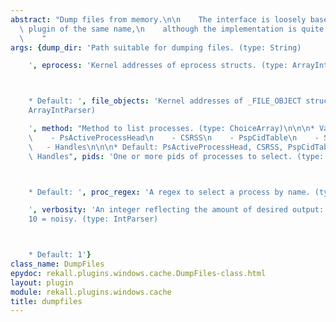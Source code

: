 ```yaml
---
abstract: "Dump files from memory.\n\n    The interface is loosely based on the Volatility\
  \ plugin of the same name,\n    although the implementation is quite different.\n\
  \    "
args: {dump_dir: 'Path suitable for dumping files. (type: String)

    ', eprocess: 'Kernel addresses of eprocess structs. (type: ArrayIntParser)



    * Default: ', file_objects: 'Kernel addresses of _FILE_OBJECT structs. (type:
    ArrayIntParser)

    ', method: "Method to list processes. (type: ChoiceArray)\n\n\n* Valid Choices:\n\
    \    - PsActiveProcessHead\n    - CSRSS\n    - PspCidTable\n    - Sessions\n \
    \   - Handles\n\n\n* Default: PsActiveProcessHead, CSRSS, PspCidTable, Sessions,\
    \ Handles", pids: 'One or more pids of processes to select. (type: ArrayIntParser)



    * Default: ', proc_regex: 'A regex to select a process by name. (type: RegEx)

    ', verbosity: 'An integer reflecting the amount of desired output: 0 = quiet,
    10 = noisy. (type: IntParser)



    * Default: 1'}
class_name: DumpFiles
epydoc: rekall.plugins.windows.cache.DumpFiles-class.html
layout: plugin
module: rekall.plugins.windows.cache
title: dumpfiles
---
```


